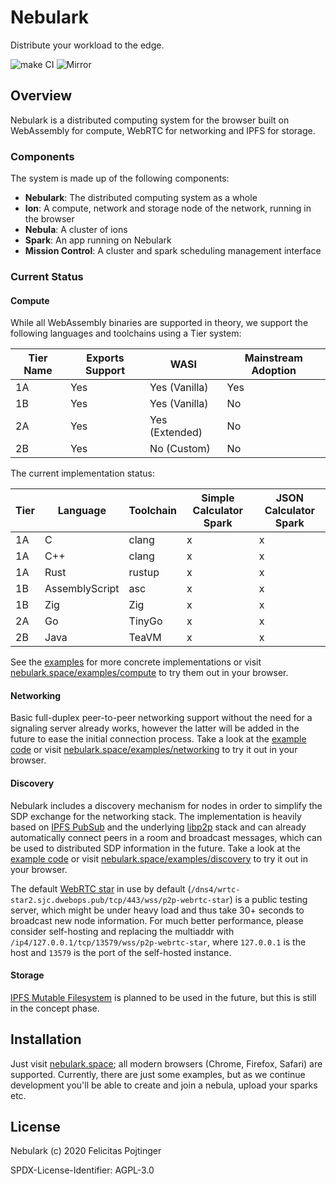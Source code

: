 # Nebulark

Distribute your workload to the edge.

![make CI](https://github.com/pojntfx/nebulark/workflows/make%20CI/badge.svg)
![Mirror](https://github.com/pojntfx/nebulark/workflows/Mirror/badge.svg)

## Overview

Nebulark is a distributed computing system for the browser built on WebAssembly for compute, WebRTC for networking and IPFS for storage.

### Components

The system is made up of the following components:

- **Nebulark**: The distributed computing system as a whole
- **Ion**: A compute, network and storage node of the network, running in the browser
- **Nebula**: A cluster of ions
- **Spark**: An app running on Nebulark
- **Mission Control**: A cluster and spark scheduling management interface

### Current Status

#### Compute

While all WebAssembly binaries are supported in theory, we support the following languages and toolchains using a Tier system:

| Tier Name | Exports Support | WASI           | Mainstream Adoption |
| --------- | --------------- | -------------- | ------------------- |
| 1A        | Yes             | Yes (Vanilla)  | Yes                 |
| 1B        | Yes             | Yes (Vanilla)  | No                  |
| 2A        | Yes             | Yes (Extended) | No                  |
| 2B        | Yes             | No (Custom)    | No                  |

The current implementation status:

| Tier | Language       | Toolchain | Simple Calculator Spark | JSON Calculator Spark |
| ---- | -------------- | --------- | ----------------------- | --------------------- |
| 1A   | C              | clang     | x                       | x                     |
| 1A   | C++            | clang     | x                       | x                     |
| 1A   | Rust           | rustup    | x                       | x                     |
| 1B   | AssemblyScript | asc       | x                       | x                     |
| 1B   | Zig            | Zig       | x                       | x                     |
| 2A   | Go             | TinyGo    | x                       | x                     |
| 2B   | Java           | TeaVM     | x                       | x                     |

See the [examples](./examples) for more concrete implementations or visit [nebulark.space/examples/compute](https://nebulark.space/examples/compute) to try them out in your browser.

#### Networking

Basic full-duplex peer-to-peer networking support without the need for a signaling server already works, however the latter will be added in the future to ease the initial connection process. Take a look at the [example code](./pages/examples/networking.js) or visit [nebulark.space/examples/networking](https://nebulark.space/examples/networking) to try it out in your browser.

#### Discovery

Nebulark includes a discovery mechanism for nodes in order to simplify the SDP exchange for the networking stack. The implementation is heavily based on [IPFS PubSub](https://blog.ipfs.io/25-pubsub/) and the underlying [libp2p](https://libp2p.io/) stack and can already automatically connect peers in a room and broadcast messages, which can be used to distributed SDP information in the future. Take a look at the [example code](./pages/examples/discovery.js) or visit [nebulark.space/examples/discovery](https://nebulark.space/examples/discovery) to try it out in your browser.

The default [WebRTC star](https://github.com/libp2p/js-libp2p-webrtc-star/) in use by default (`/dns4/wrtc-star2.sjc.dwebops.pub/tcp/443/wss/p2p-webrtc-star`) is a public testing server, which might be under heavy load and thus take 30+ seconds to broadcast new node information. For much better performance, please consider self-hosting and replacing the multiaddr with `/ip4/127.0.0.1/tcp/13579/wss/p2p-webrtc-star`, where `127.0.0.1` is the host and `13579` is the port of the self-hosted instance.

#### Storage

[IPFS Mutable Filesystem](https://docs.ipfs.io/concepts/file-systems/#mutable-file-system-mfs) is planned to be used in the future, but this is still in the concept phase.

## Installation

Just visit [nebulark.space](https://nebulark.space/); all modern browsers (Chrome, Firefox, Safari) are supported. Currently, there are just some examples, but as we continue development you'll be able to create and join a nebula, upload your sparks etc.

## License

Nebulark (c) 2020 Felicitas Pojtinger

SPDX-License-Identifier: AGPL-3.0
